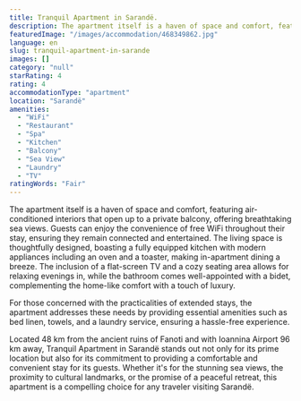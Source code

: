 ```yaml
---
title: Tranquil Apartment in Sarandë.
description: The apartment itself is a haven of space and comfort, featuring air-conditioned interiors that open up to a private balcony, offering breathtaking sea views. Gu
featuredImage: "/images/accommodation/468349862.jpg"
language: en
slug: tranquil-apartment-in-sarande
images: []
category: "null"
starRating: 4
rating: 4
accommodationType: "apartment"
location: "Sarandë"
amenities:
  - "WiFi"
  - "Restaurant"
  - "Spa"
  - "Kitchen"
  - "Balcony"
  - "Sea View"
  - "Laundry"
  - "TV"
ratingWords: "Fair"
---
```


The apartment itself is a haven of space and comfort, featuring air-conditioned interiors that open up to a private balcony, offering breathtaking sea views. Guests can enjoy the convenience of free WiFi throughout their stay, ensuring they remain connected and entertained. The living space is thoughtfully designed, boasting a fully equipped kitchen with modern appliances including an oven and a toaster, making in-apartment dining a breeze. The inclusion of a flat-screen TV and a cozy seating area allows for relaxing evenings in, while the bathroom comes well-appointed with a bidet, complementing the home-like comfort with a touch of luxury.

For those concerned with the practicalities of extended stays, the apartment addresses these needs by providing essential amenities such as bed linen, towels, and a laundry service, ensuring a hassle-free experience.

Located 48 km from the ancient ruins of Fanoti and with Ioannina Airport 96 km away, Tranquil Apartment in Sarandë stands out not only for its prime location but also for its commitment to providing a comfortable and convenient stay for its guests. Whether it's for the stunning sea views, the proximity to cultural landmarks, or the promise of a peaceful retreat, this apartment is a compelling choice for any traveler visiting Sarandë.

